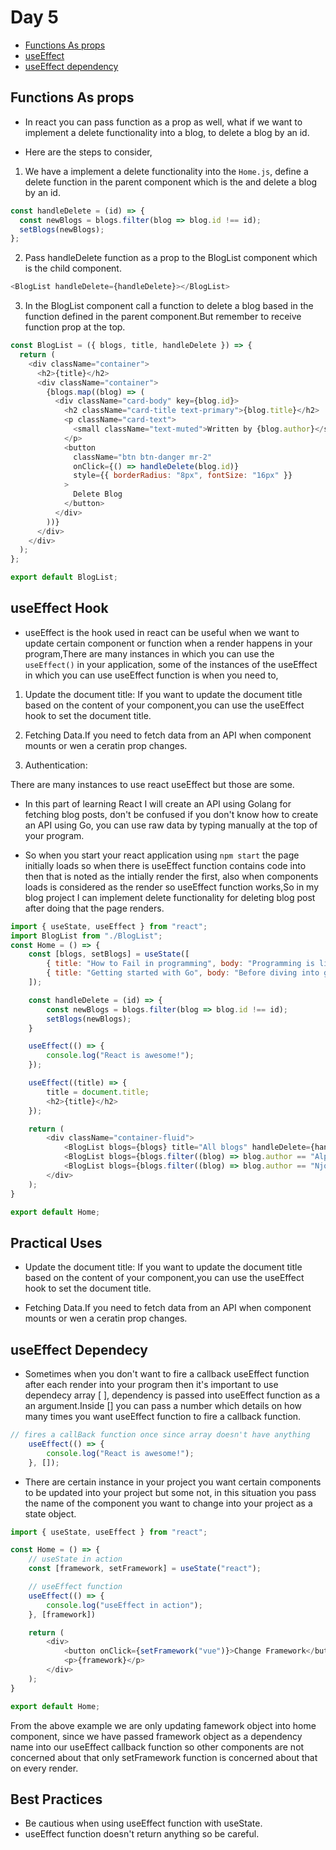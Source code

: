 # Day 5

- [Functions As props](#functions-as-props)
- [useEffect](#useeffect-hook)
- [useEffect dependency](#useeffect-dependecy)

## Functions As props

- In react you can pass function as a prop as well, what if we want to implement a delete functionality into a blog, to delete a blog by an id.

- Here are the steps to consider,

1. We have a implement a delete functionality into the `Home.js`, define a delete function in the parent component which is the and delete a blog by an id.

```js
const handleDelete = (id) => {
  const newBlogs = blogs.filter(blog => blog.id !== id);
  setBlogs(newBlogs);
};
```

2. Pass handleDelete function as a prop to the BlogList component which is the child component.

```js
<BlogList handleDelete={handleDelete}></BlogList>
```

3. In the BlogList component call a function to delete a blog based in the function defined in the parent component.But remember to receive function prop at the top.

```js
const BlogList = ({ blogs, title, handleDelete }) => {
  return (
    <div className="container">
      <h2>{title}</h2>
      <div className="container">
        {blogs.map((blog) => (
          <div className="card-body" key={blog.id}>
            <h2 className="card-title text-primary">{blog.title}</h2>
            <p className="card-text">
              <small className="text-muted">Written by {blog.author}</small>
            </p>
            <button
              className="btn btn-danger mr-2"
              onClick={() => handleDelete(blog.id)}
              style={{ borderRadius: "8px", fontSize: "16px" }}
            >
              Delete Blog
            </button>
          </div>
        ))}
      </div>
    </div>
  );
};

export default BlogList;

```

## useEffect Hook

- useEffect is the hook used in react can be useful when we want to update certain component or function when a render happens in your program,There are many instances in which you can use the `useEffect()` in your application, some of the instances of the useEffect in which you can use useEffect function is when you need to,

1. Update the document title: If you want to update the document title based on the content of your component,you can use the useEffect hook to set the document title.

2. Fetching Data.If you need to fetch data from an API when component mounts or wen a ceratin prop changes.

3. Authentication:

There are many instances to use react useEffect but those are some.

- In this part of learning React I will create an  API using Golang for fetching blog posts, don't be confused if you don't know how to create an API using Go, you can use raw data by typing manually at the top of your program.

- So when you start your react application using `npm start` the page initially loads so when there is useEffect function contains code into then that is noted as the intially render the first, also when components loads is considered as the render so useEffect function works,So in my blog project I can implement delete functionality for deleting blog post after doing that the page renders.

```js
import { useState, useEffect } from "react";
import BlogList from "./BlogList";
const Home = () => {
    const [blogs, setBlogs] = useState([
        { title: "How to Fail in programming", body: "Programming is like thresome in other terms", author: "NjoxPy", id: 1, category: "mindset" },
        { title: "Getting started with Go", body: "Before diving into go, you need to configure Your text editor", author: "Mdudu", id: 2, category: "web development" },
    ]);

    const handleDelete = (id) => {
        const newBlogs = blogs.filter(blog => blog.id !== id);
        setBlogs(newBlogs);
    }

    useEffect(() => {
        console.log("React is awesome!");
    });

    useEffect((title) => {
        title = document.title;
        <h2>{title}</h2>
    });

    return (
        <div className="container-fluid">
            <BlogList blogs={blogs} title="All blogs" handleDelete={handleDelete} />
            <BlogList blogs={blogs.filter((blog) => blog.author == "Alpha X")} title="Alpha Blogs" />
            <BlogList blogs={blogs.filter((blog) => blog.author == "NjoxPy")} title="NjoxPy Blogs" />
        </div>
    );
}

export default Home;
```

## Practical Uses

- Update the document title: If you want to update the document title based on the content of your component,you can use the useEffect hook to set the document title.

- Fetching Data.If you need to fetch data from an API when component mounts or wen a ceratin prop changes.

## useEffect Dependecy

- Sometimes when you don't want to fire a callback useEffect function after each render into your program then it's important to use dependecy array [ ], dependency is passed into useEffect function as a an argument.Inside [] you can pass a number which details on how many times you want useEffect function to fire a callback function.

```js
// fires a callBack function once since array doesn't have anything
    useEffect(() => {
        console.log("React is awesome!");
    }, []);
```

- There are certain  instance in your project you want certain components to be updated into your project but some not, in this situation you pass the name of the component you want to change into your project as a state object.

```js
import { useState, useEffect } from "react";

const Home = () => {
    // useState in action
    const [framework, setFramework] = useState("react");

    // useEffect function
    useEffect(() => {
        console.log("useEffect in action");
    }, [framework])

    return (
        <div>
            <button onClick={setFramework("vue")}>Change Framework</button>
            <p>{framework}</p>
        </div>
    );
}

export default Home;
```

From the above example we are only updating famework object into home component, since we have passed framework object as a dependency name into our useEffect callback function so other components are not concerned about that only setFramework function is concerned about that on every render.

## Best Practices

- Be cautious when using useEffect function with useState.
- useEffect function doesn't return anything so be careful.
